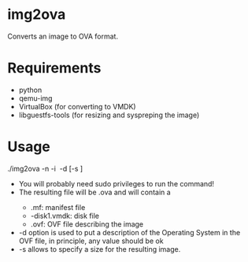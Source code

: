 img2ova
=======

Converts an image to OVA format.

# Requirements
- python 
- qemu-img
- VirtualBox (for converting to VMDK)
- libguestfs-tools (for resizing and syspreping the image)

# Usage
./img2ova -n <name> -i <image file> -d <os description> [-s <size of disk>]

- You will probably need sudo privileges to run the command!
- The resulting file will be <name>.ova and will contain a
   - <name>.mf: manifest file
   - <name>-disk1.vmdk: disk file 
   - <name>.ovf: OVF file describing the image 
- -d option is used to put a description of the Operating System in the OVF file,
  in principle, any value should be ok
- -s allows to specify a size for the resulting image.



